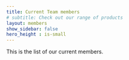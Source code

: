 ```yaml
---
title: Current Team members
# subtitle: Check out our range of products
layout: members
show_sidebar: false
hero_height : is-small
---
```


This is the list of our current members.